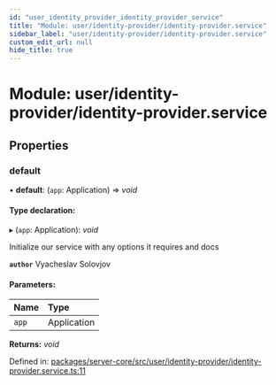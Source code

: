 ```yaml
---
id: "user_identity_provider_identity_provider_service"
title: "Module: user/identity-provider/identity-provider.service"
sidebar_label: "user/identity-provider/identity-provider.service"
custom_edit_url: null
hide_title: true
---
```


# Module: user/identity-provider/identity-provider.service

## Properties

### default

• **default**: (`app`: Application) => *void*

#### Type declaration:

▸ (`app`: Application): *void*

Initialize our service with any options it requires and docs

**`author`** Vyacheslav Solovjov

#### Parameters:

| Name | Type |
| :------ | :------ |
| `app` | Application |

**Returns:** *void*

Defined in: [packages/server-core/src/user/identity-provider/identity-provider.service.ts:11](https://github.com/xr3ngine/xr3ngine/blob/2d83606b6/packages/server-core/src/user/identity-provider/identity-provider.service.ts#L11)
